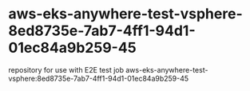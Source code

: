 # aws-eks-anywhere-test-vsphere-8ed8735e-7ab7-4ff1-94d1-01ec84a9b259-45
repository for use with E2E test job aws-eks-anywhere-test-vsphere:8ed8735e-7ab7-4ff1-94d1-01ec84a9b259-45
